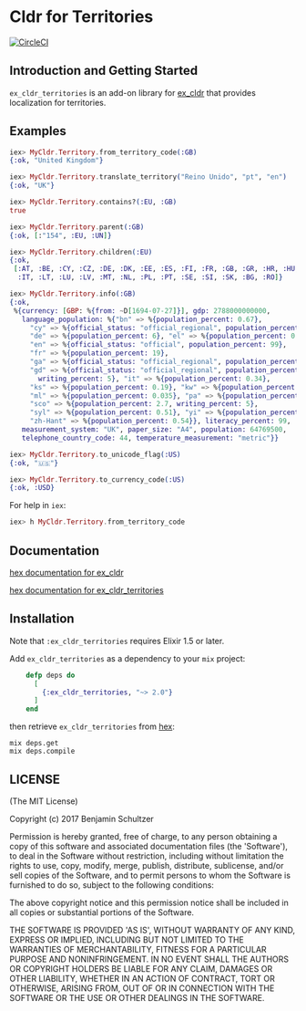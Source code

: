 # Cldr for Territories

[![CircleCI](https://circleci.com/gh/Schultzer/cldr_territories.svg?style=svg)](https://circleci.com/gh/Schultzer/cldr_territories)

## Introduction and Getting Started

`ex_cldr_territories` is an add-on library for [ex_cldr](https://hex.pm/packages/ex_cldr) that provides localization for territories.


## Examples

```elixir
iex> MyCldr.Territory.from_territory_code(:GB)
{:ok, "United Kingdom"}

iex> MyCldr.Territory.translate_territory("Reino Unido", "pt", "en")
{:ok, "UK"}

iex> MyCldr.Territory.contains?(:EU, :GB)
true

iex> MyCldr.Territory.parent(:GB)
{:ok, [:"154", :EU, :UN]}

iex> MyCldr.Territory.children(:EU)
{:ok,
 [:AT, :BE, :CY, :CZ, :DE, :DK, :EE, :ES, :FI, :FR, :GB, :GR, :HR, :HU, :IE,
  :IT, :LT, :LU, :LV, :MT, :NL, :PL, :PT, :SE, :SI, :SK, :BG, :RO]}

iex> MyCldr.Territory.info(:GB)
{:ok,
 %{currency: [GBP: %{from: ~D[1694-07-27]}], gdp: 2788000000000,
   language_population: %{"bn" => %{population_percent: 0.67},
     "cy" => %{official_status: "official_regional", population_percent: 0.77},
     "de" => %{population_percent: 6}, "el" => %{population_percent: 0.34},
     "en" => %{official_status: "official", population_percent: 99},
     "fr" => %{population_percent: 19},
     "ga" => %{official_status: "official_regional", population_percent: 0.026},
     "gd" => %{official_status: "official_regional", population_percent: 0.099,
       writing_percent: 5}, "it" => %{population_percent: 0.34},
     "ks" => %{population_percent: 0.19}, "kw" => %{population_percent: 0.0031},
     "ml" => %{population_percent: 0.035}, "pa" => %{population_percent: 0.79},
     "sco" => %{population_percent: 2.7, writing_percent: 5},
     "syl" => %{population_percent: 0.51}, "yi" => %{population_percent: 0.049},
     "zh-Hant" => %{population_percent: 0.54}}, literacy_percent: 99,
   measurement_system: "UK", paper_size: "A4", population: 64769500,
   telephone_country_code: 44, temperature_measurement: "metric"}}

iex> MyCldr.Territory.to_unicode_flag(:US)
{:ok, "🇺🇸"}

iex> MyCldr.Territory.to_currency_code(:US)
{:ok, :USD}
```

For help in `iex`:

```elixir
iex> h MyCldr.Territory.from_territory_code
```

## Documentation

[hex documentation for ex_cldr](https://hexdocs.pm/ex_cldr/)

[hex documentation for ex_cldr_territories](https://hexdocs.pm/ex_cldr_territories/)

## Installation

Note that `:ex_cldr_territories` requires Elixir 1.5 or later.

Add `ex_cldr_territories` as a dependency to your `mix` project:

```elixir
    defp deps do
      [
        {:ex_cldr_territories, "~> 2.0"}
      ]
    end
```

then retrieve `ex_cldr_territories` from [hex](https://hex.pm/packages/ex_cldr_territories):

    mix deps.get
    mix deps.compile


## LICENSE

(The MIT License)

Copyright (c) 2017 Benjamin Schultzer

Permission is hereby granted, free of charge, to any person obtaining a copy of this software and associated documentation files (the 'Software'), to deal in the Software without restriction, including without limitation the rights to use, copy, modify, merge, publish, distribute, sublicense, and/or sell copies of the Software, and to permit persons to whom the Software is furnished to do so, subject to the following conditions:

The above copyright notice and this permission notice shall be included in all copies or substantial portions of the Software.

THE SOFTWARE IS PROVIDED 'AS IS', WITHOUT WARRANTY OF ANY KIND, EXPRESS OR IMPLIED, INCLUDING BUT NOT LIMITED TO THE WARRANTIES OF MERCHANTABILITY, FITNESS FOR A PARTICULAR PURPOSE AND NONINFRINGEMENT. IN NO EVENT SHALL THE AUTHORS OR COPYRIGHT HOLDERS BE LIABLE FOR ANY CLAIM, DAMAGES OR OTHER LIABILITY, WHETHER IN AN ACTION OF CONTRACT, TORT OR OTHERWISE, ARISING FROM, OUT OF OR IN CONNECTION WITH THE SOFTWARE OR THE USE OR OTHER DEALINGS IN THE SOFTWARE.
